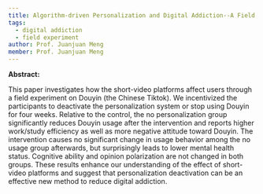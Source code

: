 ```yaml
---
title: Algorithm-driven Personalization and Digital Addiction--A Field Experiment on Tiktok (Douyin)
tags:
  - digital addiction
  - field experiment
author: Prof. Juanjuan Meng
member: Prof. Juanjuan Meng
---
```



<b>Abstract: </b>

This paper investigates how the short-video platforms affect users through a field experiment on Douyin (the Chinese Tiktok). We incentivized the participants to deactivate the personalization system or stop using Douyin for four weeks. Relative to the control, the no personalization group significantly reduces Douyin usage after the intervention and reports higher work/study efficiency as well as more negative attitude toward Douyin. The intervention causes no significant change in usage behavior among the no usage group afterwards, but surprisingly leads to lower mental health status. Cognitive ability and opinion polarization are not changed in both groups. These results enhance our understanding of the effect of short-video platforms and suggest that personalization deactivation can be an effective new method to reduce digital addiction.
